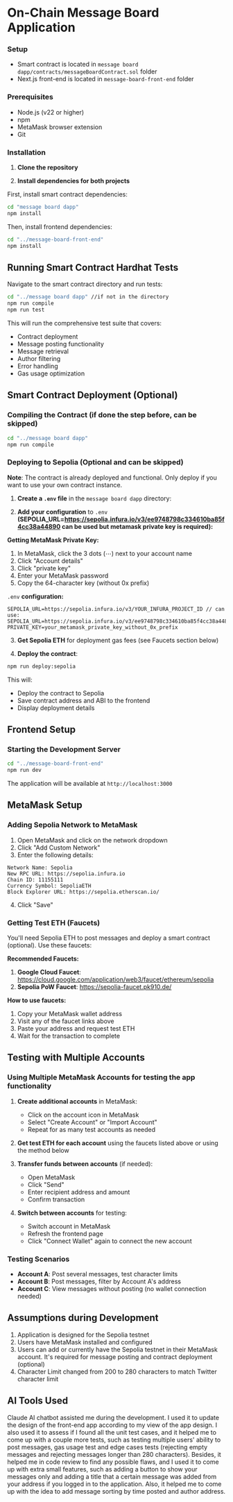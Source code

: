 # On-Chain Message Board Application

### Setup

- Smart contract is located in `message board dapp/contracts/messageBoardContract.sol` folder
- Next.js front-end is located in `message-board-front-end` folder

### Prerequisites

- Node.js (v22 or higher)
- npm 
- MetaMask browser extension
- Git

### Installation

1. **Clone the repository**

2. **Install dependencies for both projects**

First, install smart contract dependencies:
```bash
cd "message board dapp"
npm install
```

Then, install frontend dependencies:
```bash
cd "../message-board-front-end"
npm install
```

## Running Smart Contract Hardhat Tests

Navigate to the smart contract directory and run tests:

```bash
cd "../message board dapp" //if not in the directory
npm run compile
npm run test
```

This will run the comprehensive test suite that covers:
- Contract deployment
- Message posting functionality
- Message retrieval
- Author filtering
- Error handling
- Gas usage optimization

## Smart Contract Deployment (Optional)

### Compiling the Contract (if done the step before, can be skipped)

```bash
cd "../message board dapp"
npm run compile
```

### Deploying to Sepolia (Optional and can be skipped)

**Note**: The contract is already deployed and functional. Only deploy if you want to use your own contract instance.

1. **Create a `.env` file** in the `message board dapp` directory:

2. **Add your configuration** to `.env` **(SEPOLIA_URL=https://sepolia.infura.io/v3/ee9748798c334610ba85f4cc38a44890 can be used but metamask private key is required):**

**Getting MetaMask Private Key:**
1. In MetaMask, click the 3 dots (⋯) next to your account name
2. Click "Account details"
3. Click "private key"
4. Enter your MetaMask password
5. Copy the 64-character key (without 0x prefix)

`.env` **configuration:**
```
SEPOLIA_URL=https://sepolia.infura.io/v3/YOUR_INFURA_PROJECT_ID // can use: SEPOLIA_URL=https://sepolia.infura.io/v3/ee9748798c334610ba85f4cc38a44890 
PRIVATE_KEY=your_metamask_private_key_without_0x_prefix
```

3. **Get Sepolia ETH** for deployment gas fees (see Faucets section below)

4. **Deploy the contract**:
```bash
npm run deploy:sepolia
```

This will:
- Deploy the contract to Sepolia
- Save contract address and ABI to the frontend
- Display deployment details

## Frontend Setup

### Starting the Development Server

```bash
cd "../message-board-front-end"
npm run dev
```

The application will be available at `http://localhost:3000`

## MetaMask Setup

### Adding Sepolia Network to MetaMask

1. Open MetaMask and click on the network dropdown
2. Click "Add Custom Network"
3. Enter the following details:

```
Network Name: Sepolia
New RPC URL: https://sepolia.infura.io
Chain ID: 11155111
Currency Symbol: SepoliaETH
Block Explorer URL: https://sepolia.etherscan.io/
```

4. Click "Save"

### Getting Test ETH (Faucets)

You'll need Sepolia ETH to post messages and deploy a smart contract (optional). Use these faucets:

**Recommended Faucets:**
1. **Google Cloud Faucet**: https://cloud.google.com/application/web3/faucet/ethereum/sepolia
2. **Sepolia PoW Faucet**: https://sepolia-faucet.pk910.de/

**How to use faucets:**
1. Copy your MetaMask wallet address
2. Visit any of the faucet links above
3. Paste your address and request test ETH
4. Wait for the transaction to complete

## Testing with Multiple Accounts

### Using Multiple MetaMask Accounts for testing the app functionality

1. **Create additional accounts** in MetaMask:
   - Click on the account icon in MetaMask
   - Select "Create Account" or "Import Account"
   - Repeat for as many test accounts as needed

2. **Get test ETH for each account** using the faucets listed above or using the method below 

3. **Transfer funds between accounts** (if needed):
   - Open MetaMask
   - Click "Send"
   - Enter recipient address and amount
   - Confirm transaction
  
4. **Switch between accounts** for testing:
   - Switch account in MetaMask
   - Refresh the frontend page
   - Click "Connect Wallet" again to connect the new account

### Testing Scenarios

- **Account A**: Post several messages, test character limits
- **Account B**: Post messages, filter by Account A's address
- **Account C**: View messages without posting (no wallet connection needed)

## Assumptions during Development

1. Application is designed for the Sepolia testnet
2. Users have MetaMask installed and configured
3. Users can add or currently have the Sepolia testnet in their MetaMask account. It's required for message posting and contract deployment (optional) 
4. Character Limit changed from 200 to 280 characters to match Twitter character limit

## AI Tools Used

Claude AI chatbot assisted me during the development. I used it to update the design of the front-end app according to my view of the app design. 
I also used it to assess if I found all the unit test cases, and it helped me to come up with a couple more tests, such as testing multiple users' ability to post messages, gas usage test and edge cases tests (rejecting empty messages and rejecting messages longer than 280 characters). 
Besides, it helped me in code review to find any possible flaws, and I used it to come up with extra small features, such as adding a button to show your messages only and adding a title that a certain message was added from your address if you logged in to the application. Also, it helped me to come up with the idea to add message sorting by time posted and author address.  

